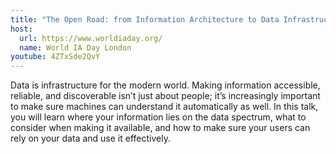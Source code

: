 ```yaml
---
title: "The Open Road: from Information Architecture to Data Infrastructure"
host:
  url: https://www.worldiaday.org/
  name: World IA Day London
youtube: 4ZTxSde2QvY
---
```

Data is infrastructure for the modern world. Making information accessible, reliable, and discoverable isn’t just about people; it’s increasingly important to make sure machines can understand it automatically as well. In this talk, you will learn where your information lies on the data spectrum, what to consider when making it available, and how to make sure your users can rely on your data and use it effectively.
